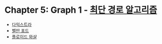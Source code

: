 
# Chapter 5: Graph 1 - [최단 경로 알고리즘](https://github.com/AAISSJ/AlgorithmStudy/tree/main/2024/Data%20Structure/Tree%26Graph/Short%20Cut) 
- [다익스트라](https://github.com/AAISSJ/AlgorithmStudy/tree/main/2024/Data%20Structure/Tree%26Graph/Short%20Cut/Dijkstra)
- [벨만 포드](https://github.com/AAISSJ/AlgorithmStudy/tree/main/2024/Data%20Structure/Tree%26Graph/Short%20Cut/Bellman-Ford)
- [플로이드 와샬](https://github.com/AAISSJ/AlgorithmStudy/tree/main/2024/Data%20Structure/Tree%26Graph/Short%20Cut/Floyd-Warshall)
